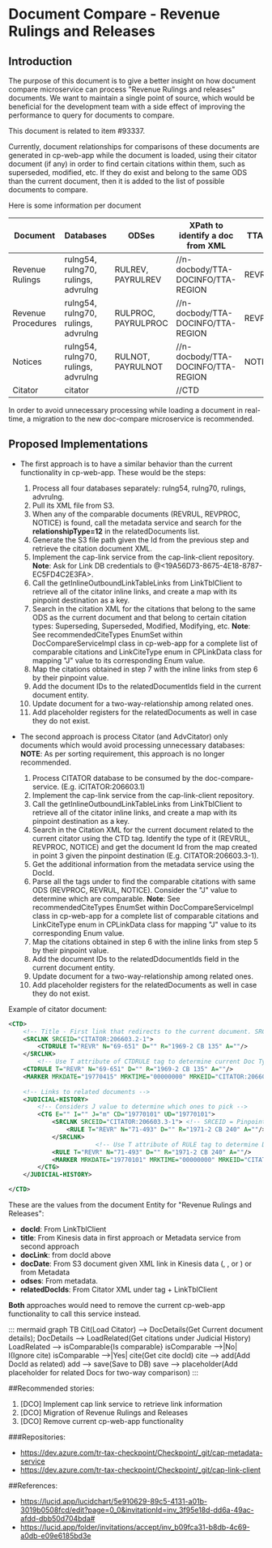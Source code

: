 # Document Compare - Revenue Rulings and Releases

## Introduction

The purpose of this document is to give a better insight on how document compare microservice can process "Revenue Rulings and releases" documents. We want to maintain a single point of source, which would be beneficial for the development team with a side effect of improving the performance to query for documents to compare.

This document is related to item #93337.

Currently, document relationships for comparisons of these documents are generated in cp-web-app while the document is loaded, using their citator document (if any) in order to find certain citations within them, such as superseded, modified, etc. If they do exist and belong to the same ODS than the current document, then it is added to the list of possible documents to compare.

Here is some information per document

| **Document**      |**Databases**                      |**ODSes**          |**XPath to identify a doc from XML**| **TTA-REGION**| **Doc Date** |
|-------------------|-----------------------------------|-------------------|------------------------------------|-------------|--------------|
| Revenue Rulings   |rulng54, rulng70, rulings, advrulng|RULREV, PAYRULREV  |//n-docbody/TTA-DOCINFO/TTA-REGION                          | REVRULE_EXP |<FILEDT MDY="value"/>|
| Revenue Procedures|rulng54, rulng70, rulings, advrulng|RULPROC, PAYRULPROC|//n-docbody/TTA-DOCINFO/TTA-REGION                          | REVPROC_EXP |<FILEDT MDY="value"/>|
| Notices           |rulng54, rulng70, rulings, advrulng|RULNOT, PAYRULNOT  |//n-docbody/TTA-DOCINFO/TTA-REGION                        | NOTICE_EXP |<FILEDT MDY="value"/>|
| Citator           |citator                            |                    |//CTD                              |


In order to avoid unnecessary processing while loading a document in real-time, a migration to the new doc-compare microservice is recommended.

## Proposed Implementations

- The first approach is to have a similar behavior than the current functionality in cp-web-app. These would be the steps:
   1. Process all four databases separately: rulng54, rulng70, rulings, advrulng.
   2. Pull its XML file from S3.
   3. When any of the comparable documents (REVRUL, REVPROC, NOTICE) is found, call the metadata service and search for the **relationshipType=12** in the relatedDocuments list.
   4. Generate the S3 file path given the Id from the previous step and retrieve the citation document XML.
   5. Implement the cap-link service from the cap-link-client repository.
**Note**: Ask for Link DB credentials to @<19A56D73-8675-4E18-8787-EC5FD4C2E3FA>.
   6. Call the getInlineOutboundLinkTableLinks from LinkTblClient to retrieve all of the citator inline links, and create a map with its pinpoint destination as a key.
   7. Search in the citation XML for the citations that belong to the same ODS as the current document and that belong to certain citation types: Superseding, Superseded, Modified, Modifying, etc. 
**Note**: See recommendedCiteTypes EnumSet within DocCompareServiceImpl class in cp-web-app for a complete list of comparable citations and LinkCiteType enum in CPLinkData class for mapping "J" value to its corresponding Enum value.
   8. Map the citations obtained in step 7 with the inline links from step 6 by their pinpoint value.
   9. Add the document IDs to the relatedDocumentIds field in the current document entity.
   10. Update document for a two-way-relationship among related ones.
   11. Add placeholder registers for the relatedDocuments as well in case they do not exist.



- The second approach is process Citator (and AdvCitator) only documents which would avoid processing unnecessary databases:
**NOTE**: As per sorting requirement, this approach is no longer recommended.
   1. Process CITATOR database to be consumed by the doc-compare-service. (E.g. iCITATOR:206603.1)
   2. Implement the cap-link service from the cap-link-client repository.
   3. Call the getInlineOutboundLinkTableLinks from LinkTblClient to retrieve all of the citator inline links, and create a map with its pinpoint destination as a key.
   4. Search in the Citation XML for the current document related to the current citator using the CTD tag. Identify the type of it (REVRUL, REVPROC, NOTICE) and get the document Id from the map created in point 3 given the pinpoint destination (E.g. CITATOR:206603.3-1). 
   5. Get the additional information from the metadata service using the DocId.
   6. Parse all the <CTG> tags under <JUDICIAL-HISTORY> to find the comparable citations with same ODS (REVPROC, REVRUL, NOTICE). Consider the "J" value to determine which are comparable.
**Note**: See recommendedCiteTypes EnumSet within DocCompareServiceImpl class in cp-web-app for a complete list of comparable citations and LinkCiteType enum in CPLinkData class for mapping "J" value to its corresponding Enum value.
   7. Map the citations obtained in step 6 with the inline links from step 5 by their pinpoint value.
   8. Add the document IDs to the relatedDdocumentIds field in the current document entity.
   9. Update document for a two-way-relationship among related ones.
   10. Add placeholder registers for the relatedDocuments as well in case they do not exist.

Example of citator document:
```XML
<CTD>
	<!-- Title - First link that redirects to the current document. SRCEID = Pinpoint dest, use Link service to get DocId -->
	<SRCLNK SRCEID="CITATOR:206603.2-1">
		<CTDRULE T="REVR" N="69-651" D="" R="1969-2 CB 135" A=""/>
	</SRCLNK>
        <!-- Use T attribute of CTDRULE tag to determine current Doc Type. E.g. REVR = Revenue Ruling -->
	<CTDRULE T="REVR" N="69-651" D="" R="1969-2 CB 135" A=""/>
	<MARKER MRKDATE="19770415" MRKTIME="00000000" MRKEID="CITATOR:206603.2" MRKTYPE="DU"/>
	
	<!-- Links to related documents -->
	<JUDICIAL-HISTORY>
		<!-- Considers J value to determine which ones to pick -->
		<CTG E="" I="" J="m" CD="19770101" UD="19770101">
			<SRCLNK SRCEID="CITATOR:206603.3-1"> <!-- SRCEID = Pinpoint destination to cite (related document) -->
				<RULE T="REVR" N="71-493" D="" R="1971-2 CB 240" A=""/>
			</SRCLNK>
                        <!-- Use T attribute of RULE tag to determine Doc Type. E.g. REVR = Revenue Ruling, It should be the same as main document -->
			<RULE T="REVR" N="71-493" D="" R="1971-2 CB 240" A=""/>
			<MARKER MRKDATE="19770101" MRKTIME="00000000" MRKEID="CITATOR:206603.3" MRKTYPE="DU"/>
		</CTG>
	</JUDICIAL-HISTORY>

</CTD>
```

These are the values from the document Entity for "Revenue Rulings and Releases":
- **docId**: From LinkTblClient
- **title**: From Kinesis data in first approach or Metadata service from second approach
- **docLink**: from docId above
- **docDate**: From S3 document given XML link in Kinesis data (<TTA-DOCDATE tag="FILEDT" attr="MDY">, <FILEDT MDY="value"/>, or <TTA-CHANGEDATE>) or from Metadata
- **odses**: From metadata.
- **relatedDocIds**: From Citator XML under <JUDICIAL-HISTORY> tag +  LinkTblClient


**Both** approaches would need to remove the current cp-web-app functionality to call this service instead.

::: mermaid
graph TB
   Cit(Load Citator) --> DocDetails(Get Current document details);
   DocDetails --> LoadRelated(Get citations under Judicial History)
   LoadRelated --> isComparable{Is comparable}
   isComparable -->|No| I(Ignore cite)
   isComparable -->|Yes| cite(Get cite docId)
   cite --> add(Add DocId as related)
   add --> save(Save to DB)
   save --> placeholder(Add placeholder for related Docs for two-way comparison)
:::


##Recommended stories:

1. [DCO] Implement cap link service to retrieve link information
2. [DCO] Migration of Revenue Rulings and Releases
3. [DCO] Remove current cp-web-app functionality

###Repositories:
- https://dev.azure.com/tr-tax-checkpoint/Checkpoint/_git/cap-metadata-service
- https://dev.azure.com/tr-tax-checkpoint/Checkpoint/_git/cap-link-client

##References:
- https://lucid.app/lucidchart/5e910629-89c5-4131-a01b-3019b0508fcd/edit?page=0_0&invitationId=inv_3f95e18d-dd6a-49ac-afdd-dbb50d704bda#
- https://lucid.app/folder/invitations/accept/inv_b09fca31-b8db-4c69-a0db-e09e6185bd3e
